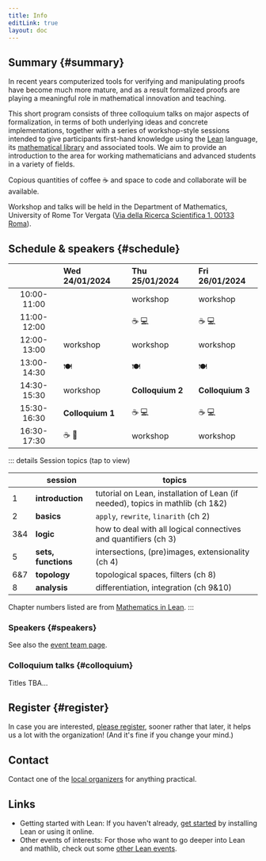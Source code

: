 ```yaml
---
title: Info
editLink: true
layout: doc
---
```


## Summary {#summary}

In recent years computerized tools for verifying and manipulating proofs have become much more mature, and as a result formalized proofs are playing a meaningful role in mathematical innovation and teaching.

This short program consists of three colloquium talks on major aspects of formalization, in terms of both underlying ideas and concrete implementations, together with a series of workshop-style sessions intended to give participants first-hand knowledge using the [Lean](https://leanprover.github.io/) language, its [mathematical library](https://leanprover-community.github.io/index.html) and associated tools.
We aim to provide an introduction to the area for working mathematicians and advanced students in a variety of fields.

Copious quantities of coffee ☕ and space to code and collaborate will be available.

Workshop and talks will be held in the Department of Mathematics, University of Rome Tor Vergata ([Via della Ricerca Scientifica 1, 00133 Roma](https://osm.org/go/xcXqPCo1?m=)).

## Schedule & speakers {#schedule}

|             | Wed 24/01/2024   | Thu 25/01/2024   | Fri 26/01/2024   |
| :---------: | :--------------- | :--------------- | :--------------- |
| 10:00-11:00 |                  | workshop         | workshop         |
| 11:00-12:00 |                  | ☕ 💻            | ☕ 💻            |
| 12:00-13:00 | workshop         | workshop         | workshop         |
| 13:00-14:30 | 🍽️               | 🍽️               | 🍽️               |
| 14:30-15:30 | workshop         | **Colloquium 2** | **Colloquium 3** |
| 15:30-16:30 | **Colloquium 1** | ☕ 💻            | ☕ 💻            |
| 16:30-17:30 | ☕ 🍷            | workshop         | workshop         |

::: details Session topics (tap to view)

|     | session             | topics                                                                         |
| --- | ------------------- | ------------------------------------------------------------------------------ |
| 1   | **introduction**    | tutorial on Lean, installation of Lean (if needed), topics in mathlib (ch 1&2) |
| 2   | **basics**          | `apply`, `rewrite`, `linarith` (ch 2)                                          |
| 3&4 | **logic**           | how to deal with all logical connectives and quantifiers (ch 3)                |
| 5   | **sets, functions** | intersections, (pre)images, extensionality (ch 4)                              |
| 6&7 | **topology**        | topological spaces, filters (ch 8)                                             |
| 8   | **analysis**        | differentiation, integration (ch 9&10)                                         |

Chapter numbers listed are from [Mathematics in Lean](https://leanprover-community.github.io/mathematics_in_lean/).
:::

<!-- | 5                   | **numbers**     | how to work with the numbers in `ℕ`, `ℤ`, `ℚ`, `ℝ`, `ℂ` and relevant tactics | -->
<!-- | 6                   | **algebra**     | groups, rings, fields, linear algebra                                        | -->

### Speakers {#speakers}

<RandomList :items="speakers" :interval="120000"/>

See also the [event team page](/team).

### Colloquium talks {#colloquium}

Titles TBA...

## Register {#register}

In case you are interested, [please register](https://forms.gle/ePWKBwz5y7qMXt2GA), sooner rather that later, it helps us a lot with the organization! (And it's fine if you change your mind.)

## Contact

Contact one of the [local organizers](/team) for anything practical.

## Links

- Getting started with Lean:
  If you haven't already, [get started](https://leanprover-community.github.io/get_started) by installing Lean or using it online.
- Other events of interests:
  For those who want to go deeper into Lean and mathlib, check out some [other Lean events](https://leanprover-community.github.io/events.html).

<script setup>
  import RandomList from './helpers/RandomList.vue'

  const speakers = [
    {
      text: "Riccardo Brasca",
      link: "https://webusers.imj-prg.fr/~riccardo.brasca/",
    },
    {
      text: "Kevin Buzzard",
      link: "https://wwwf.imperial.ac.uk/~buzzard/",
    },
    {
      text: "Floris van Doorn",
      link: "https://florisvandoorn.com/",
    },
    {
      text: "Gihan Marasingha",
      link: "https://mathematics.exeter.ac.uk/staff/gm299?sm=gm299",
    },
    {
      text: "Filippo A. E. Nuccio Mortarino Majno di Capriglio",
      link: "https://perso.univ-st-etienne.fr/nf51454h/",
    },
  ];
</script>
